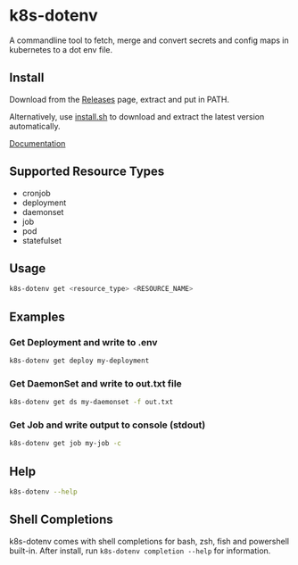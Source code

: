 # k8s-dotenv

A commandline tool to fetch, merge and convert secrets and config maps in kubernetes to a dot env file.

## Install

Download from the [Releases](https://github.com/eiladin/k8s-dotenv/releases) page, extract and put in PATH.  

Alternatively, use [install.sh](https://raw.githubusercontent.com/eiladin/k8s-dotenv/main/install.sh) to download and extract the latest version automatically.

[Documentation](./docs/k8s-dotenv.md)

## Supported Resource Types
- cronjob
- deployment
- daemonset
- job
- pod
- statefulset

## Usage
```bash
k8s-dotenv get <resource_type> <RESOURCE_NAME>
```

## Examples

### Get Deployment and write to .env
```bash
k8s-dotenv get deploy my-deployment
```
### Get DaemonSet and write to out.txt file
```bash
k8s-dotenv get ds my-daemonset -f out.txt
```
### Get Job and write output to console (stdout)
```bash
k8s-dotenv get job my-job -c
```

## Help
```bash
k8s-dotenv --help
```

## Shell Completions

k8s-dotenv comes with shell completions for bash, zsh, fish and powershell built-in.  After install, run `k8s-dotenv completion --help` for information.